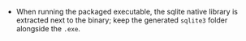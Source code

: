 - When running the packaged executable, the sqlite native library is extracted next to the binary; keep the generated `sqlite3` folder alongside the `.exe`.
